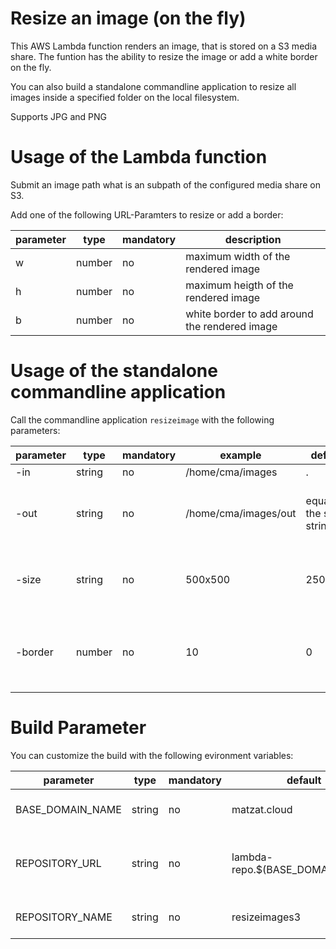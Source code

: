 # Resize an image (on the fly)
This AWS Lambda function renders an image, that is stored on a S3 media share. The funtion has the ability to resize the image or add a white border on the fly.

You can also build a standalone commandline application to resize all images inside a specified folder on the local filesystem.

Supports JPG and PNG
# Usage of the Lambda function
Submit an image path what is an subpath of the configured media share on S3. 

Add one of the following URL-Paramters to resize or add a border:  

| parameter | type   | mandatory | description                                   |
|-----------|--------|-----------|-----------------------------------------------|
| w         | number | no        | maximum width of the rendered image           |         
| h         | number | no        | maximum heigth of the rendered image          |
| b         | number | no        | white border to add around the rendered image |

# Usage of the standalone commandline application

Call the commandline application `resizeimage` with the following parameters: 

| parameter | type   | mandatory | example              | default                  | description                                   |
|-----------|--------|-----------|----------------------|--------------------------|-----------------------------------------------|
| -in       | string | no        | /home/cma/images     | .                        | input folder                                  |         
| -out      | string | no        | /home/cma/images/out | equal to the size string | output folder, will be created if necessary   |
| -size     | string | no        | 500x500              | 250x250                  | maximum deimension of the rendered image      |
| -border   | number | no        | 10                   | 0                        | white border to add around the rendered image |

# Build Parameter

You can customize the build with the following evironment variables:

| parameter        | type   | mandatory | default                         | description                                                                       |
|------------------|--------|-----------|---------------------------------|-----------------------------------------------------------------------------------|
| BASE_DOMAIN_NAME | string | no        | matzat.cloud                    | Base Domain for S3 Media Storage and S3 Lambda Repository                         |
| REPOSITORY_URL   | string | no        | lambda-repo.$(BASE_DOMAIN_NAME) | FQDN of the S3 Lambda Repository (defaults to a subdomain of the BASE_DOMAIN_NAME |
| REPOSITORY_NAME  | string | no        | resizeimages3                   | Name of the S3 Folder inside the S3 Lambda Repository                             |
